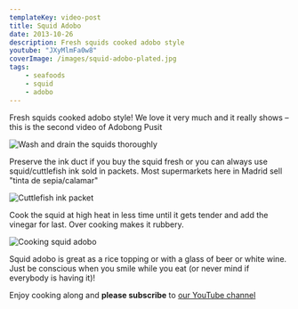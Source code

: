 ```yaml
---
templateKey: video-post
title: Squid Adobo
date: 2013-10-26
description: Fresh squids cooked adobo style
youtube: "JXyMlmFa0w8"
coverImage: /images/squid-adobo-plated.jpg
tags:
    - seafoods
    - squid
    - adobo
---
```


Fresh squids cooked adobo style! We love it very much and it really shows – this is the second video of Adobong Pusit

![Wash and drain the squids thoroughly](/images/fresh-squids.jpg)

Preserve the ink duct if you buy the squid fresh or you can always use squid/cuttlefish ink sold in packets. Most supermarkets here in Madrid sell "tinta de sepia/calamar"

![Cuttlefish ink packet](/images/tinta-sepia-packet.jpg)

Cook the squid at high heat in less time until it gets tender and add the vinegar for last. Over cooking makes it rubbery.

![Cooking squid adobo](/images/squid-adobo-simmering.jpg)

Squid adobo is great as a rice topping or with a glass of beer or white wine. Just be conscious when you smile while you eat (or never mind if everybody is having it)!

Enjoy cooking along and **please subscribe** to [our YouTube channel](https://www.youtube.com/user/ulampinoy)


